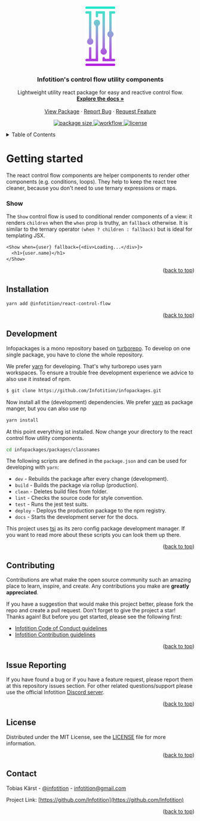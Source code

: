 <div id="top" />

<br />
<div align="center">
  <a href="http://infotition.de">
    <img src="https://raw.githubusercontent.com/Infotition/infopackages/main/.github/assets/logo.png" width="80" alt="infotition logo" />
  </a>

  <h3 align="center">Infotition's control flow utility components</h3>

  <p align="center">
    Lightweight utility react package for easy and reactive control flow.
    <br />
    <a href="https://infotition.github.io/infopackages/category/react-control-flow"><strong>Explore the docs »</strong></a>
    <br />
    <br />
    <a href="https://www.npmjs.com/package/@infotition/react-control-flow">View Package</a>
    ·
    <a href="https://github.com/Infotition/infopackages/issues/new?template=feature_request.md">Report Bug</a>
    ·
    <a href="https://github.com/Infotition/infopackages/issues/new?template=bug_report.md">Request Feature</a>
  </p>

  <p align="center">
    <a href="https://www.npmjs.com/package/@infotition/react-control-flow" title="package size">
			<img src="https://img.shields.io/bundlephobia/minzip/@infotition/react-control-flow?style=for-the-badge" alt="package size" />
		</a>
    <a href="https://github.com/Infotition/infopackages/actions/workflows/ci.yaml" title="workflow">
			<img src="https://img.shields.io/github/workflow/status/Infotition/infopackages/CI?style=for-the-badge" alt="workflow" />
		</a>
  	<a href="https://github.com/Infotition/infopackages/blob/main/LICENSE" title="license">
			<img src="https://img.shields.io/github/license/Infotition/infopackages?style=for-the-badge" alt="license" />
		</a>
  </p>
</div>

<details>
  <summary>Table of Contents</summary>
  <ol>
    <li><a href="#getting-started">Getting Started</a></li>
    <li><a href="#installation">Installation</a></li>
    <li><a href="#development">Development</a></li>
    <li><a href="#contributing">Contributing</a></li>
    <li><a href="#issue-reporting">Issue Reporting</a></li>
    <li><a href="#license">License</a></li>
    <li><a href="#contact">Contact</a></li>
  </ol>
</details>

# Getting started

The react control flow components are helper components to render other components (e.g. conditions, loops). They
help to keep the react tree cleaner, because you don't need to use ternary expressions or maps.

### Show

The `Show` control flow is used to conditional render components of a view: it renders `children` when the `when` prop is truthy, an `fallback` otherwise. It is similar to the ternary operator `(when ? children : fallback)` but is ideal for templating JSX.

```tsx
<Show when={user} fallback={<div>Loading...</div>}>
  <h1>{user.name}</h1>
</Show>
```

<p align="right">(<a href="#top">back to top</a>)</p>

## Installation

```bash
yarn add @infotition/react-control-flow
```

<p align="right">(<a href="#top">back to top</a>)</p>

## Development

Infopackages is a mono repository based on [turborepo](https://turborepo.org/). To develop on one single package, you have to clone the whole repository.

We prefer [yarn](https://yarnpkg.com/) for developing. That's why turborepo uses yarn workspaces. To ensure a trouble free development experience we advice to also use it instead of npm.

```bash
$ git clone https://github.com/Infotition/infopackages.git
```

Now install all the (development) dependencies. We prefer [yarn](https://yarnpkg.com/) as package manger, but you can also use np

```bash
yarn install
```

At this point everything ist installed. Now change your directory to the react control flow utility components.

```bash
cd infopackages/packages/classnames
```

The following scripts are defined in the `package.json` and can be used for developing with `yarn`:
- `dev`           - Rebuilds the package after every change (development).
- `build`         - Builds the package via rollup (production).
- `clean`         - Deletes build files from folder.
- `lint`          - Checks the source code for style convention.
- `test`          - Runs the jest test suits.
- `deploy`        - Deploys the production package to the npm registry.
- `docs`          - Starts the development server for the docs.

This project uses [tsi](https://github.com/Infotition/tsi) as its zero config package development manager. If you want to read more about these scripts you can look them up there.

<p align="right">(<a href="#top">back to top</a>)</p>

## Contributing

Contributions are what make the open source community such an amazing place to learn, inspire, and create. Any contributions you make are **greatly appreciated**.

If you have a suggestion that would make this project better, please fork the repo and create a pull request. Don't forget to give the project a star! Thanks again! But before you get started, please see the following first:
- [Infotition Code of Conduct guidelines](../../.github/CODE_OF_CONDUCT.md)
- [Infotition Contribution guidelines](../../.github/CONTRIBUTING.md)

<p align="right">(<a href="#top">back to top</a>)</p>

## Issue Reporting

If you have found a bug or if you have a feature request, please report them at this repository issues section. For other related questions/support please use the official Infotition [Discord server](https://discord.gg/NpxrDGYDwV).

<p align="right">(<a href="#top">back to top</a>)</p>

## License

Distributed under the MIT License, see the [LICENSE](../../LICENSE) file for more information.

<p align="right">(<a href="#top">back to top</a>)</p>

## Contact

Tobias Kärst - [@infotition](https://twitter.com/infotition) - infotition@gmail.com

Project Link: [https://github.com/Infotition](https://github.com/Infotition)

<p align="right">(<a href="#top">back to top</a>)</p>

